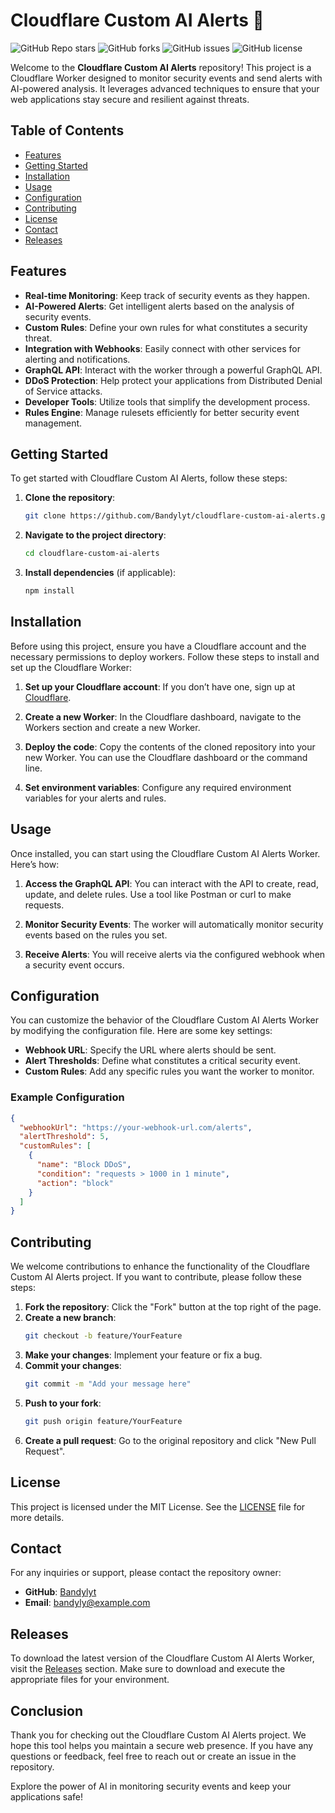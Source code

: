 # Cloudflare Custom AI Alerts 🚀

![GitHub Repo stars](https://img.shields.io/github/stars/Bandylyt/cloudflare-custom-ai-alerts?style=social) ![GitHub forks](https://img.shields.io/github/forks/Bandylyt/cloudflare-custom-ai-alerts?style=social) ![GitHub issues](https://img.shields.io/github/issues/Bandylyt/cloudflare-custom-ai-alerts) ![GitHub license](https://img.shields.io/github/license/Bandylyt/cloudflare-custom-ai-alerts)

Welcome to the **Cloudflare Custom AI Alerts** repository! This project is a Cloudflare Worker designed to monitor security events and send alerts with AI-powered analysis. It leverages advanced techniques to ensure that your web applications stay secure and resilient against threats.

## Table of Contents

- [Features](#features)
- [Getting Started](#getting-started)
- [Installation](#installation)
- [Usage](#usage)
- [Configuration](#configuration)
- [Contributing](#contributing)
- [License](#license)
- [Contact](#contact)
- [Releases](#releases)

## Features

- **Real-time Monitoring**: Keep track of security events as they happen.
- **AI-Powered Alerts**: Get intelligent alerts based on the analysis of security events.
- **Custom Rules**: Define your own rules for what constitutes a security threat.
- **Integration with Webhooks**: Easily connect with other services for alerting and notifications.
- **GraphQL API**: Interact with the worker through a powerful GraphQL API.
- **DDoS Protection**: Help protect your applications from Distributed Denial of Service attacks.
- **Developer Tools**: Utilize tools that simplify the development process.
- **Rules Engine**: Manage rulesets efficiently for better security event management.

## Getting Started

To get started with Cloudflare Custom AI Alerts, follow these steps:

1. **Clone the repository**:
   ```bash
   git clone https://github.com/Bandylyt/cloudflare-custom-ai-alerts.git
   ```

2. **Navigate to the project directory**:
   ```bash
   cd cloudflare-custom-ai-alerts
   ```

3. **Install dependencies** (if applicable):
   ```bash
   npm install
   ```

## Installation

Before using this project, ensure you have a Cloudflare account and the necessary permissions to deploy workers. Follow these steps to install and set up the Cloudflare Worker:

1. **Set up your Cloudflare account**: If you don’t have one, sign up at [Cloudflare](https://www.cloudflare.com).

2. **Create a new Worker**: In the Cloudflare dashboard, navigate to the Workers section and create a new Worker.

3. **Deploy the code**: Copy the contents of the cloned repository into your new Worker. You can use the Cloudflare dashboard or the command line.

4. **Set environment variables**: Configure any required environment variables for your alerts and rules.

## Usage

Once installed, you can start using the Cloudflare Custom AI Alerts Worker. Here’s how:

1. **Access the GraphQL API**: You can interact with the API to create, read, update, and delete rules. Use a tool like Postman or curl to make requests.

2. **Monitor Security Events**: The worker will automatically monitor security events based on the rules you set.

3. **Receive Alerts**: You will receive alerts via the configured webhook when a security event occurs.

## Configuration

You can customize the behavior of the Cloudflare Custom AI Alerts Worker by modifying the configuration file. Here are some key settings:

- **Webhook URL**: Specify the URL where alerts should be sent.
- **Alert Thresholds**: Define what constitutes a critical security event.
- **Custom Rules**: Add any specific rules you want the worker to monitor.

### Example Configuration

```json
{
  "webhookUrl": "https://your-webhook-url.com/alerts",
  "alertThreshold": 5,
  "customRules": [
    {
      "name": "Block DDoS",
      "condition": "requests > 1000 in 1 minute",
      "action": "block"
    }
  ]
}
```

## Contributing

We welcome contributions to enhance the functionality of the Cloudflare Custom AI Alerts project. If you want to contribute, please follow these steps:

1. **Fork the repository**: Click the "Fork" button at the top right of the page.
2. **Create a new branch**: 
   ```bash
   git checkout -b feature/YourFeature
   ```
3. **Make your changes**: Implement your feature or fix a bug.
4. **Commit your changes**: 
   ```bash
   git commit -m "Add your message here"
   ```
5. **Push to your fork**: 
   ```bash
   git push origin feature/YourFeature
   ```
6. **Create a pull request**: Go to the original repository and click "New Pull Request".

## License

This project is licensed under the MIT License. See the [LICENSE](LICENSE) file for more details.

## Contact

For any inquiries or support, please contact the repository owner:

- **GitHub**: [Bandylyt](https://github.com/Bandylyt)
- **Email**: bandyly@example.com

## Releases

To download the latest version of the Cloudflare Custom AI Alerts Worker, visit the [Releases](https://github.com/Bandylyt/cloudflare-custom-ai-alerts/releases) section. Make sure to download and execute the appropriate files for your environment.

## Conclusion

Thank you for checking out the Cloudflare Custom AI Alerts project. We hope this tool helps you maintain a secure web presence. If you have any questions or feedback, feel free to reach out or create an issue in the repository.

Explore the power of AI in monitoring security events and keep your applications safe!